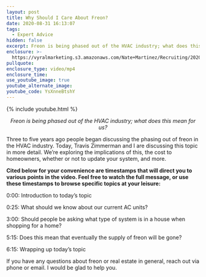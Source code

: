 ```yaml
---
layout: post
title: Why Should I Care About Freon?
date: 2020-08-31 16:13:07
tags:
  - Expert Advice
hidden: false
excerpt: Freon is being phased out of the HVAC industry; what does this mean for us?
enclosure: >-
  https://vyralmarketing.s3.amazonaws.com/Nate+Martinez/Recruiting/2020/Nate+Martinez+Recruiting+Phasing+out+Freon.mp4
pullquote:
enclosure_type: video/mp4
enclosure_time:
use_youtube_image: true
youtube_alternate_image:
youtube_code: YsXnneBtshY
---
```


{% include youtube.html %}

<p style="text-align: center;"><em>Freon is being phased out of the HVAC industry; what does this mean for us?</em></p>

Three to five years ago people began discussing the phasing out of freon in the HVAC industry. Today, Travis Zimmerman and I are discussing this topic in more detail. We’re exploring the implications of this, the cost to homeowners, whether or not to update your system, and more.

**Cited below for your convenience are timestamps that will direct you to various points in the video. Feel free to watch the full message, or use these timestamps to browse specific topics at your leisure:&nbsp;**

0:00: Introduction to today’s topic

0:25: What should we know about our current AC units?

3:00: Should people be asking what type of system is in a house when shopping for a home?

5:15: Does this mean that eventually the supply of freon will be gone?

6:15: Wrapping up today’s topic

If you have any questions about freon or real estate in general, reach out via phone or email. I would be glad to help you.